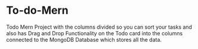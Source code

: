 # To-do-Mern
Todo Mern Project with the columns divided so you can sort your tasks and also has Drag and Drop Functionality on the Todo card into the columns connected to the MongoDB Database which stores all the data.
